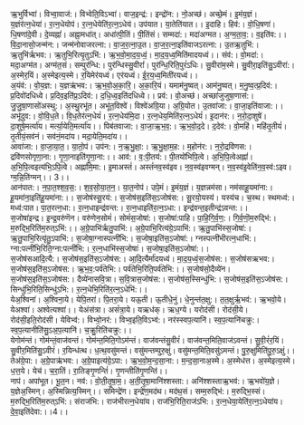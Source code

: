 

  
ऋ॒भुर्विभ्वा॑। विभ्वा॒वाज॑:। विभ्वेति॒विऽभ्वा॑। वाज॒इन्द्र॑:। इन्द्रो॑न:। नो॒अच्छ॑। अच्छे॒मं। इ॒मंय॒ज्ञं। य॒ज्ञंर॑त्न॒धेया॑। र॒त्न॒धेयोप॑। र॒त्न॒धेयेति॑र॒त्न॒ऽधेय॑। उप॑यात। या॒तेति॑यात।। इ॒दाहि। हिव॑:। वो॒धि॒षणा॑। धि॒षणा॑दे॒वी। दे॒व्यह्नां॑। अह्ना॒मधा॑त्। अधा॑त्पी॒तिं। पी॒तिंसं। सम्मदा॑:। मदा॑अग्मत। अ॒ग्म॒ता॒व॒:। व॒इति॑व:।।  
वि॒दा॒नासो॒जन्म॑न:। जन्म॑नोवाजरत्ना:। वा॒ज॒र॒त्ना॒उ॒त। वा॒ज॒र॒त्ना॒इति॑वाजऽरत्ना:। उ॒तऋ॒तुभि॑:। ऋ॒तुभि॑र्ऋभव:। ऋ॒तुभि॒रित्यृ॒तुऽभि॑:। ऋ॒भ॒वो॒मा॒द॒य॒ध्वं॒। मा॒द॒य॒ध्व॒मिति॑मादयध्वं।। संव॑:। वो॒मदा॑:। मदा॒अग्म॑त। अग्म॑त॒सं। सम्पुर॑न्धि:। पुर॑न्धिस्सु॒वीरां॑। पुर॑न्धि॒रिति॒पुरं॑ऽधिः। सु॒वीरा॑म॒स्मे। सु॒वीरा॒इति॑सु॒ऽवीरा॑:। अ॒स्मेर॒यिं। अ॒स्मेइत्य॒स्मे। र॒यिमेर॑यध्वं। एर॑यध्वं। ई॒र॒य॒ध्व॒मिती॑रयध्वं।।  
अ॒यंव॑:। वो॒य॒ज्ञ:। य॒ज्ञऋ॑भव:। ऋ॒भ॒वो॒अ॒का॒रि॒। अ॒का॒रि॒यं। यमाम॑नु॒ष्वत्। आम॑नु॒ष्वत्। म॒नु॒ष्व॒त्प्र॒दिव॑:। प्र॒दिवो॑दधिध्वे। प्र॒दिव॒इति॑प्र॒ऽदिव॑:। द॒धि॒ध्व॒इति॑दधिध्वे।। प्रव॑:। वो॒अच्छ॑। अच्छा॑जुजुषा॒णास॑:। जु॒जु॒षा॒णासो॑अस्थु:। अ॒स्थु॒रभू॑त। अभू॑त॒विश्वे॑। विश्वे॑अग्रि॒या। अ॒ग्रि॒योत। उ॒तवा॑जा:। वा॒जा॒इति॑वाजा:।।  
अभू॑दुव:। वो॒वि॒ध॒ते। वि॒ध॒तेर॑त्न॒धेयं॑। र॒त्न॒धेय॑मि॒दा। र॒त्न॒धेय॒मिति॑र॒त्न॒ऽधेयं॑। इ॒दान॑र:। न॒रो॒दा॒शुषे॑। दा॒शुषे॒मर्त्या॑य। मर्त्या॒येति॒मर्त्या॑य।। पिब॑तवाजा:। वा॒जा॒ऋ॒भ॒व॒:। ऋ॒भ॒वो॒द॒दे। द॒देव॑:। वो॒महि॑। महि॑तृ॒तीयं॑। तृ॒तीयं॒सव॑नं। सव॑नं॒मदा॑य। मदा॒येति॒मदा॑य।।  
आवा॑जा:। वा॒जा॒या॒त॒। या॒तो॒प॑। उप॑न:। न॒ऋ॒भु॒क्षा॒:। ऋ॒भु॒क्षा॒म॒ह:। म॒होन॑र:। न॒रो॒द्रवि॑णस:। द्रवि॑णसोगृणा॒ना:। गृ॒णा॒नाइति॑गृ॒णा॒ना:।। आव॑:। व॒:पी॒तय॑:। पी॒तयो॑भिपि॒त्वे। अ॒भि॒पि॒त्वेअह्नां॑। अ॒भि॒पि॒त्वइत्य॑भि॒ऽपि॒त्वे। अह्ना॑मि॒मा:। इ॒माअस्तं॑। अस्तं॑नव॒स्व॑इव। न॒व॒स्व॑इवग्मन्। न॒व॒स्व॑इ॒वेति॑न॒व॒स्व॑:ऽइव। ग्म॒न्नि॒ति॑ग्मन्।। 3।।  
आन॑पात:। न॒पा॒त॒श्श॒व॒स॒:। श॒व॒सो॒या॒त॒न॒। या॒त॒नोप॑। उपे॒मं। इ॒मंय॒ज्ञं। य॒ज्ञन्नम॑सा। नम॑साहू॒यमा॑ना:। हू॒यमा॑ना॒इति॑हू॒यमा॑ना:।। स॒जोष॑स्सू॒रय॑:। स॒जोष॑स॒इति॑स॒ऽजोष॑स:। सू॒रयो॒यस्य॑। यस्य॑च। च॒स्थ। स्थमध्व॑:। मध्व॑:पात। पा॒त॒रत्न॒धा:। र॒त्न॒धाइन्द्र॑वन्त:। र॒त्न॒धाइति॑र॒त्न॒ऽधा:। इन्द्र॑वन्त॒इतीन्द्र॑ऽवन्त:।।  
स॒जोषा॑इन्द्र। इ॒न्द्र॒वरु॑णॆन। वरु॑णेन॒सोमं॑। सोमं॑स॒जोषा॑:। स॒जोषा॑:पाहि। पा॒हि॒गि॒र्व॒ण॒:। गि॒र्व॒णॊ॒म॒रुद्भि॑:। म॒रुद्भि॒रिति॑म॒रुत्ऽभि॑:।। अ॒ग्रे॒पाभि॑र्ऋतु॒पाभि॑:। अ॒ग्रे॒पाभि॒रित्य॑ग्रे॒ऽपाभि॑:। ऋ॒तु॒पाभि॑स्स॒जोषा॑:। ऋ॒तु॒पाभि॒रित्यृ॑तु॒ऽपाभि॑:। स॒जोषा॒ग्नास्पत्नी॑भि:। स॒जोषा॒इति॑स॒ऽजोषा॑:। ग्नस्पत्नी॑भीरत्न॒धाभि॑:। ग्ना:पत्नी॑भि॒रिति॒ग्ना:पत्नी॑भि:। र॒त्न॒धाभि॑स्स॒जोषाः॑। स॒जोषा॒इति॑स॒ऽजोषा॑:।।  
स॒जोष॑सआदि॒त्यै:। स॒जोष॑स॒इति॑स॒ऽजोष॑स:। आ॒दि॒त्यैर्मा॑दयध्वं। मा॒द॒य॒ध्वं॒स॒जोष॑स:। स॒जोष॑सऋभव:। स॒जोष॑स॒इति॑स॒ऽजोष॑स:। ऋ॒भ॒व॒:पर्व॑तेभि:। पर्व॑तेभि॒रिति॒पर्व॑तेभि:।। स॒जोष॑सो॒दैव्ये॑न। स॒जोष॑स॒इति॑स॒ऽजोष॑स:। दैव्ये॑नासवि॒त्रा। स॒वि॒त्रास॒जोष॑स:। स॒जोष॑स॒स्सिन्धु॑भि:। स॒जोष॑स॒इति॑स॒ऽजोष॑स:। सिन्धु॑भि॒रिति॒सिन्धु॑ऽभि:। र॒त्न॒धेभि॒रिति॑र॒त्न॒ऽधेभि॑:।।  
येअ॒श्विना॑। अ॒श्विना॒ये। येपि॒तरा॑। पि॒तरा॒ये। यऊ॒ती। ऊ॒तीधे॒नुं। धे॒नुन्त॑त॒क्षु:। त॒त॒क्षुर्ऋ॒भव॑:। ऋ॒भवो॒ये। येअश्वा॑। अश्वेत्यश्वा॑।। येअंस॑त्रा। असं॑त्रा॒ये। यऋध॑क्। ऋध॒ग्ये। यरोद॑सी। रोद॑सी॒ये। रोद॑सी॒इति॒रोद॑सी। येविभ्व॑:। विभ्वो॒नर॑:। विभ्व॒इति॒विऽभ्व॑:। नर॑स्स्वप॒त्यानि॑। स्व॒प॒त्यानि॑चक्रु:। स्व॒प॒त्यानीति॑सु॒ऽअ॒प॒त्यानि॑। च॒क्रु॒रिति॑चक्रु:।।  
येगोम॑न्तं। गोम॑न्तं॒वाज॑वन्तं। गोम॑न्त॒मिति॒गोऽम॑न्तं। वाज॑वन्तंसु॒वीरं॑। वाज॑वन्त॒मिति॒वाज॑ऽवन्तं। सु॒वी॒रं॑र॒यिं। सु॒वीर॒मिति॑सु॒ऽवीरं॑। र॒यिन्ध॑त्थ। ध॒त्थ॒वसु॑मन्तं। वसु॑मन्तम्पुरु॒क्षुं। वसु॑मन्त॒मिति॒वसु॑ऽमन्तं। पु॒रु॒क्षुमिति॑पु॒रु॒ऽक्षुं।। तेअ॑ग्रे॒पा:। अ॒ग्रे॒पाऋ॑भव:। अ॒ग्रे॒पाइत्य॑ग्रे॒ऽपा:। ऋ॒भ॒वो॒म॒न्द॒सा॒ना:। म॒न्द॒सा॒नाअ॒स्मे। अ॒स्मेध॑त्त। अ॒स्मेइत्य॒स्मे। ध॒त्त॒ये। येच॑। च॒रा॒तिं। रा॒तिङ्गृ॒णन्तिं॑। गृ॒णन्तीति॑गृ॒णन्ति॑।।  
नाप॑। अपा॑भूत। भू॒त॒न। नव॑:। वो॒ती॒तृ॒षा॒म॒। अ॒ती॒तृ॒षा॒मानि॑श्शस्ता:। अनि॑श्शस्ताऋ॒भव॑:। ऋ॒भवो॑य॒ज्ञे। य॒ज्ञेअ॒स्मिन्। अ॒स्मिन्नित्य॒स्मिन्।। समिन्द्रे॑ण। इन्द्रे॑ण॒मद॑थ। मद॑थ॒सं। सम्म॒रुद्भि॑:। म॒रुद्भि॒स्सं। म॒रुद्भि॒रिति॑म॒रुत्ऽभि॑:। संराज॑भि:। राज॑भीरत्न॒धेया॑य। राज॑भि॒रिति॒राज॑ऽभि:। र॒त्न॒धेया॒येति॑र॒त्न॒ऽधेया॑य। दे॒वा॒इति॑देवा:।।4।।  
